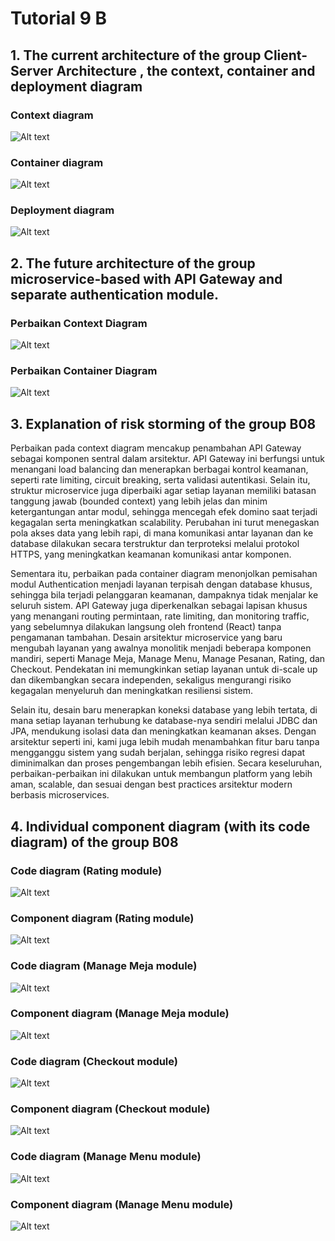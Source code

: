 # Tutorial 9 B

## 1. The current architecture of the group Client-Server Architecture , the context, container and deployment diagram

### Context diagram
![Alt text](image.png)

### Container diagram
![Alt text](image-1.png)

### Deployment diagram
![Alt text](image-2.png)

## 2. The future architecture of the group microservice-based with API Gateway and separate authentication module.

### Perbaikan Context Diagram
![Alt text](image-3.png)

### Perbaikan Container Diagram
![Alt text](image-4.png)

## 3. Explanation of risk storming of the group B08

Perbaikan pada context diagram mencakup penambahan API Gateway sebagai komponen sentral dalam arsitektur. API Gateway ini berfungsi untuk menangani load balancing dan menerapkan berbagai kontrol keamanan, seperti rate limiting, circuit breaking, serta validasi autentikasi. Selain itu, struktur microservice juga diperbaiki agar setiap layanan memiliki batasan tanggung jawab (bounded context) yang lebih jelas dan minim ketergantungan antar modul, sehingga mencegah efek domino saat terjadi kegagalan serta meningkatkan scalability. Perubahan ini turut menegaskan pola akses data yang lebih rapi, di mana komunikasi antar layanan dan ke database dilakukan secara terstruktur dan terproteksi melalui protokol HTTPS, yang meningkatkan keamanan komunikasi antar komponen.

Sementara itu, perbaikan pada container diagram menonjolkan pemisahan modul Authentication menjadi layanan terpisah dengan database khusus, sehingga bila terjadi pelanggaran keamanan, dampaknya tidak menjalar ke seluruh sistem. API Gateway juga diperkenalkan sebagai lapisan khusus yang menangani routing permintaan, rate limiting, dan monitoring traffic, yang sebelumnya dilakukan langsung oleh frontend (React) tanpa pengamanan tambahan. Desain arsitektur microservice yang baru mengubah layanan yang awalnya monolitik menjadi beberapa komponen mandiri, seperti Manage Meja, Manage Menu, Manage Pesanan, Rating, dan Checkout. Pendekatan ini memungkinkan setiap layanan untuk di-scale up dan dikembangkan secara independen, sekaligus mengurangi risiko kegagalan menyeluruh dan meningkatkan resiliensi sistem.

Selain itu, desain baru menerapkan koneksi database yang lebih tertata, di mana setiap layanan terhubung ke database-nya sendiri melalui JDBC dan JPA, mendukung isolasi data dan meningkatkan keamanan akses. Dengan arsitektur seperti ini, kami juga lebih mudah menambahkan fitur baru tanpa mengganggu sistem yang sudah berjalan, sehingga risiko regresi dapat diminimalkan dan proses pengembangan lebih efisien. Secara keseluruhan, perbaikan-perbaikan ini dilakukan untuk membangun platform yang lebih aman, scalable, dan sesuai dengan best practices arsitektur modern berbasis microservices.

## 4. Individual component diagram (with its code diagram) of the group B08

### Code diagram (Rating module)
![Alt text](image-5.png)

### Component diagram (Rating module)
![Alt text](image-6.png)

### Code diagram (Manage Meja module)
![Alt text](image-8.png)

### Component diagram (Manage Meja module)
![Alt text](image-7.png)

### Code diagram (Checkout module)
![Alt text](image-9.png)

### Component diagram (Checkout module)
![Alt text](image-10.png)

### Code diagram (Manage Menu module)
![Alt text](image-11.png)

### Component diagram (Manage Menu module)
![Alt text](image-12.png)